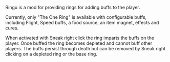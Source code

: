 Ringu is a mod for providing rings for adding buffs to the player.

Currently, only "The One Ring" is available with configurable buffs, including Flight, Speed buffs, a food source, an item magnet, effects and cures.

When activated with Sneak right click the ring imparts the buffs on the player. Once buffed the ring becomes depleted and cannot buff other players. The buffs persist through death but can be removed by Sneak right clicking on a depleted ring or the base ring.